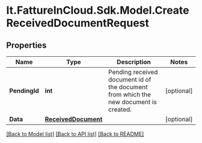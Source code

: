 # It.FattureInCloud.Sdk.Model.CreateReceivedDocumentRequest

## Properties

Name | Type | Description | Notes
------------ | ------------- | ------------- | -------------
**PendingId** | **int** | Pending received document id of the document from which the new document is created. | [optional] 
**Data** | [**ReceivedDocument**](ReceivedDocument.md) |  | [optional] 

[[Back to Model list]](../../README.md#documentation-for-models) [[Back to API list]](../../README.md#documentation-for-api-endpoints) [[Back to README]](../../README.md)

